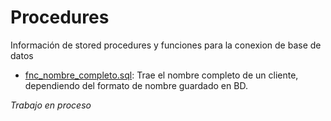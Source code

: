 # Procedures

Información de stored procedures y funciones para la conexion de base de datos

* [fnc_nombre_completo.sql](fnc_nombre_completo): Trae el nombre completo de un cliente, dependiendo del formato de nombre guardado en BD.

_Trabajo en proceso_
